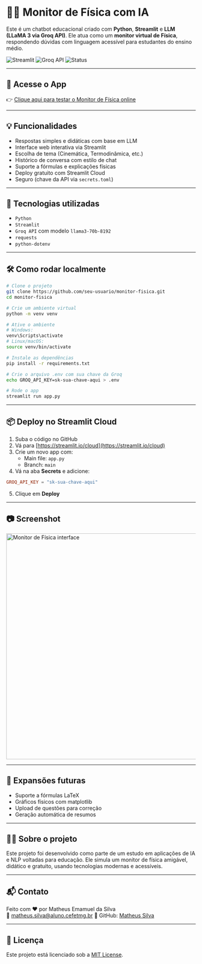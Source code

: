 # 🧑‍🏫 Monitor de Física com IA

Este é um chatbot educacional criado com **Python**, **Streamlit** e **LLM (LLaMA 3 via Groq API)**. Ele atua como um **monitor virtual de Física**, respondendo dúvidas com linguagem acessível para estudantes do ensino médio.

![Streamlit](https://img.shields.io/badge/Made%20with-Streamlit-red?logo=streamlit)
![Groq API](https://img.shields.io/badge/Powered%20by-Groq-blueviolet)
![Status](https://img.shields.io/badge/status-em%20desenvolvimento-yellow)

---

## 🔗 Acesse o App

👉 [Clique aqui para testar o Monitor de Física online](https://seu-app.streamlit.app)

---

## 💡 Funcionalidades

- Respostas simples e didáticas com base em LLM
- Interface web interativa via Streamlit
- Escolha de tema (Cinemática, Termodinâmica, etc.)
- Histórico de conversa com estilo de chat
- Suporte a fórmulas e explicações físicas
- Deploy gratuito com Streamlit Cloud
- Seguro (chave da API via `secrets.toml`)

---

## 🧠 Tecnologias utilizadas

- `Python`
- `Streamlit`
- `Groq API` com modelo `llama3-70b-8192`
- `requests`
- `python-dotenv`

---

## 🛠️ Como rodar localmente

```bash
# Clone o projeto
git clone https://github.com/seu-usuario/monitor-fisica.git
cd monitor-fisica

# Crie um ambiente virtual
python -m venv venv

# Ative o ambiente
# Windows:
venv\Scripts\activate
# Linux/macOS:
source venv/bin/activate

# Instale as dependências
pip install -r requirements.txt

# Crie o arquivo .env com sua chave da Groq
echo GROQ_API_KEY=sk-sua-chave-aqui > .env

# Rode o app
streamlit run app.py
```

---

## 📦 Deploy no Streamlit Cloud

1. Suba o código no GitHub
2. Vá para [https://streamlit.io/cloud](https://streamlit.io/cloud)
3. Crie um novo app com:
   - Main file: `app.py`
   - Branch: `main`
4. Vá na aba **Secrets** e adicione:

```toml
GROQ_API_KEY = "sk-sua-chave-aqui"
```

5. Clique em **Deploy**

---

## 📷 Screenshot

<img src="https://user-images.githubusercontent.com/exemplo/screenshot.png" alt="Monitor de Física interface" width="600"/>

---

## 🔄 Expansões futuras

- Suporte a fórmulas LaTeX
- Gráficos físicos com matplotlib
- Upload de questões para correção
- Geração automática de resumos

---

## 🙋‍♂️ Sobre o projeto

Este projeto foi desenvolvido como parte de um estudo em aplicações de IA e NLP voltadas para educação. Ele simula um monitor de física amigável, didático e gratuito, usando tecnologias modernas e acessíveis.

---

## 📬 Contato

Feito com ❤️ por Matheus Emamuel da Silva  
📧 matheus.silva@aluno.cefetmg.br
🐙 GitHub: [Matheus Silva](https://github.com/matheus-emanue123)

---

## 🧾 Licença

Este projeto está licenciado sob a [MIT License](LICENSE).

